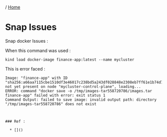 / [Home](index.md)

# Snap Issues 

Snap docker Issues :

When this command was used :
```
kind load docker-image finance-app:latest --name mycluster
```
This is error faced :
```
Image: "finance-app" with ID "sha256:a66aa7115cbe1510df3e46017c238bd5a243df028848e2308eb7ff61e1b74d7d" not yet present on node "mycluster-control-plane", loading...
ERROR: command "docker save -o /tmp/images-tar558720786/images.tar finance-app" failed with error: exit status 1
Command Output: failed to save image: invalid output path: directory "/tmp/images-tar558720786" does not exist



### Ref :

  * []()
